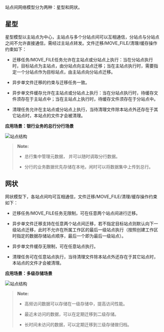 站点间网络模型分为两种：星型和网状。

## 星型 ##

星型模型以主站点为中心，主站点与多个分站点间可以互相通信，分站点与分站点之间不允许直接通信，需经过主站点转发。文件迁移/MOVE_FILE/清理/缓存操作约束如下：

- 迁移任务/MOVE_FILE任务允许在主站点或分站点上执行：当在分站点执行时，目标站点为主站点，由分站点向主站点迁移；当在主站点执行时，需要指定一个分站点作为目标站点，由主站点向分站点迁移。
  
- 异步单文件迁移的约束与迁移任务一致。
  
- 异步单文件缓存允许在主站点或分站点上执行：当在分站点执行时，待缓存文件须存在于主站点中；当在主站点上执行时，待缓存文件须存在于分站点中。
  
- 清理任务允许在主站点或分站点上执行，当待清理文件除本站点外还存在于其它站点时，本站点的文件才会被清理。


**应用场景：银行业务的总行分行场景**

![站点结构][start_network_scenarios]

>  **Note:**
> 
>  * 总行集中管理元数据， 并可以随时调取分行数据。
>
>  * 分行的业务数据优先存储在本地，闲时可以将数据集中上传到总行。


## 网状 ##

网状模型下，各站点间均可互相通信，文件迁移/MOVE_FILE/清理/缓存操作约束如下：

- 迁移任务/MOVE_FILE任务无限制，可在任意两个站点间进行迁移。

- 异步单文件迁移支持在任意两个站点间迁移，若不指定目标站点则默认向下一级站点迁移，此时不允许在所属工作区的最后一级站点执行（按照创建工作区时指定的数据存储站点顺序，最后一个即为最后一级站点）。

- 异步单文件缓存无限制，可在任意站点执行。

- 清理任务可在任意站点执行，当待清理文件除本站点外还存在于其它站点时，本站点的文件才会被清理。


**应用场景：多级存储场景**

![站点结构][net_network_scenarios]

>  **Note:**
>
>  * 高频访问数据可以存储在一级存储中，提高访问性能。
>
>  * 最近未访问的数据，可以在定期迁移到二级存储。
>
>  * 长时间未访问的数据，可以定期迁移到三级存储做归档。

[start_network_scenarios]:Architecture/site_star_network_scenarios.png
[net_network_scenarios]:Architecture/site_net_network_scenarios.png
